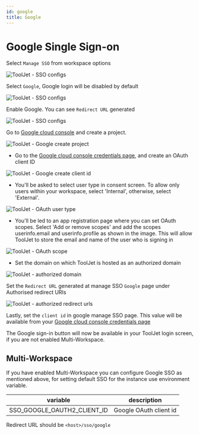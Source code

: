 ```yaml
---
id: google
title: Google
---
```


# Google Single Sign-on

Select `Manage SSO` from workspace options

<div style={{textAlign: 'center'}}>

![ToolJet - SSO configs](/img/password-login/organization-menu.png)

</div>

Select `Google`, Google login will be disabled by default

<div style={{textAlign: 'center'}}>

![ToolJet - SSO configs](/img/sso/google/manage-sso-1.png)

</div>

Enable Google. You can see `Redirect URL` generated

<div style={{textAlign: 'center'}}>

![ToolJet - SSO configs](/img/sso/google/manage-sso-2.png)

</div>

Go to [Google cloud console](https://console.cloud.google.com/) and create a project.

<div style={{textAlign: 'center'}}>

![ToolJet - Google create project](/img/sso/google/create-project.png)

</div>

- Go to the [Google cloud console credentials page](https://console.cloud.google.com/apis/credentials), and create an OAuth client ID

<div style={{textAlign: 'center'}}>

![ToolJet - Google create client id](/img/sso/google/create-oauth.png)

</div>

- You'll be asked to select user type in consent screen. To allow only users within your workspace, select 'Internal', otherwise,
select 'External'.

<div style={{textAlign: 'center'}}>

![ToolJet - OAuth user type](/img/sso/google/oauth-type.png)

</div>

- You'll be led to an app registration page where you can set OAuth scopes. Select 'Add or remove scopes' and add the scopes
userinfo.email and userinfo.profile as shown in the image. This will allow ToolJet to store the email and name of the
user who is signing in

<div style={{textAlign: 'center'}}>

![ToolJet - OAuth scope](/img/sso/google/scope.png)

</div>

- Set the domain on which ToolJet is hosted as an authorized domain

<div style={{textAlign: 'center'}}>

![ToolJet - authorized domain](/img/sso/google/authorized-urls.png)

</div>

Set the `Redirect URL` generated at manage SSO `Google` page under Authorised redirect URIs

<div style={{textAlign: 'center'}}>

![ToolJet - authorized redirect urls](/img/sso/google/authorized-redirect-urls.png)

</div>

Lastly, set the `client id` in google manage SSO page. This value will be available from your [Google cloud console credentials page](https://console.cloud.google.com/apis/credentials)

The Google sign-in button will now be available in your ToolJet login screen, if you are not enabled Multi-Workspace.

## Multi-Workspace
If you have enabled Multi-Workspace you can configure Google SSO as mentioned above, for setting default SSO for the instance use environment variable.

| variable                              | description                                                   |
| ------------------------------------- | -----------------------------------------------------------   |
| SSO_GOOGLE_OAUTH2_CLIENT_ID           | Google OAuth client id |

Redirect URL should be `<host>/sso/google`
